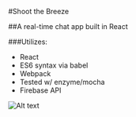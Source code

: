 #Shoot the Breeze

##A real-time chat app built in React

###Utilizes:

* React
* ES6 syntax via babel
* Webpack
* Tested w/ enzyme/mocha
* Firebase API

![Alt text](https://gyazo.com/89574b20134da09b1f6ffc92cbe1055b.png "Screenshot")

